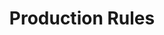 ---
title: "Production Rules"

categories: ['']

tags: ['Production', 'Rules']

arabic: ['قواعد الإنتاج']

publishers: ['المعالجة اﻵلية للنصوص العربية']

types: "word"

slug: ""
---